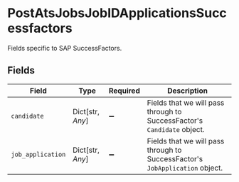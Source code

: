 # PostAtsJobsJobIDApplicationsSuccessfactors

Fields specific to SAP SuccessFactors.


## Fields

| Field                                                                        | Type                                                                         | Required                                                                     | Description                                                                  |
| ---------------------------------------------------------------------------- | ---------------------------------------------------------------------------- | ---------------------------------------------------------------------------- | ---------------------------------------------------------------------------- |
| `candidate`                                                                  | Dict[str, *Any*]                                                             | :heavy_minus_sign:                                                           | Fields that we will pass through to SuccessFactor's `Candidate` object.      |
| `job_application`                                                            | Dict[str, *Any*]                                                             | :heavy_minus_sign:                                                           | Fields that we will pass through to SuccessFactor's `JobApplication` object. |